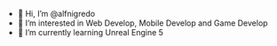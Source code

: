 - 👋 Hi, I’m @alfnigredo
- 👀 I’m interested in Web Develop, Mobile Develop and Game Develop
- 🌱 I’m currently learning Unreal Engine 5

<!---
alfnigredo/alfnigredo is a ✨ special ✨ repository because its `README.md` (this file) appears on your GitHub profile.
You can click the Preview link to take a look at your changes.
--->
